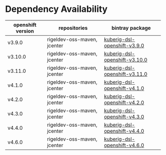 # Dependency Availability
| openshift version | repositories | bintray package |
| ------------------ | ------------ | --------------- |
| v3.9.0 | rigeldev-oss-maven, jcenter | [kuberig-dsl-openshift-v3.9.0](https://bintray.com/teyckmans/rigeldev-oss-maven/io-kuberig-kuberig-dsl-openshift-v3.9.0) |
| v3.10.0 | rigeldev-oss-maven, jcenter | [kuberig-dsl-openshift-v3.10.0](https://bintray.com/teyckmans/rigeldev-oss-maven/io-kuberig-kuberig-dsl-openshift-v3.10.0) |
| v3.11.0 | rigeldev-oss-maven, jcenter | [kuberig-dsl-openshift-v3.11.0](https://bintray.com/teyckmans/rigeldev-oss-maven/io-kuberig-kuberig-dsl-openshift-v3.11.0) |
| v4.1.0 | rigeldev-oss-maven, jcenter | [kuberig-dsl-openshift-v4.1.0](https://bintray.com/teyckmans/rigeldev-oss-maven/io-kuberig-kuberig-dsl-openshift-v4.1.0) |
| v4.2.0 | rigeldev-oss-maven, jcenter | [kuberig-dsl-openshift-v4.2.0](https://bintray.com/teyckmans/rigeldev-oss-maven/io-kuberig-kuberig-dsl-openshift-v4.2.0) |
| v4.3.0 | rigeldev-oss-maven, jcenter | [kuberig-dsl-openshift-v4.3.0](https://bintray.com/teyckmans/rigeldev-oss-maven/io-kuberig-kuberig-dsl-openshift-v4.3.0) |
| v4.4.0 | rigeldev-oss-maven, jcenter | [kuberig-dsl-openshift-v4.4.0](https://bintray.com/teyckmans/rigeldev-oss-maven/io-kuberig-kuberig-dsl-openshift-v4.4.0) |
| v4.6.0 | rigeldev-oss-maven, jcenter | [kuberig-dsl-openshift-v4.6.0](https://bintray.com/teyckmans/rigeldev-oss-maven/io-kuberig-kuberig-dsl-openshift-v4.6.0) |
